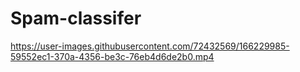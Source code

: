 # Spam-classifer


https://user-images.githubusercontent.com/72432569/166229985-59552ec1-370a-4356-be3c-76eb4d6de2b0.mp4

